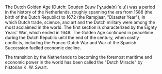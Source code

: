 The Dutch Golden Age (Dutch: Gouden Eeuw [ˈɣʌudə(n) ˈeːu]) was a period in the history of the Netherlands, roughly spanning the era from 1588 (the birth of the Dutch Republic) to 1672 (the Rampjaar, "Disaster Year"), in which Dutch trade, science, and art and the Dutch military were among the most acclaimed in the world. The first section is characterized by the Eighty Years' War, which ended in 1648. The Golden Age continued in peacetime during the Dutch Republic until the end of the century, when costly conflicts, including the Franco-Dutch War and War of the Spanish Succession fuelled economic decline.

The transition by the Netherlands to becoming the foremost maritime and economic power in the world has been called the "Dutch Miracle" by historian K. W. Swart.
